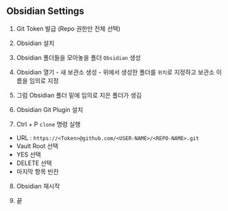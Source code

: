 
## Obsidian Settings

1. Git Token 발급 (Repo 권한만 전체 선택)

2. Obsidian 설치

3. Obsidian 폴더들을 모아놓을 폴더 `Obsidian` 생성

4. Obsidian 열기 - 새 보관소 생성 - 위에서 생성한 폴더를 `위치`로 지정하고 보관소 이름을 임의로 지정

5. 그럼 Obsidian 폴더 밑에 임의로 지은 폴더가 생김

6. Obsidian Git Plugin 설치

7. Ctrl + P `clone` 명령 실행
- URL : `https://<Token>@github.com/<USER-NAME>/<REPO-NAME>.git`
- Vault Root 선택
- YES 선택
- DELETE 선택
- 마지막 항목 빈칸

8. Obsidian 재시작

9. 끝